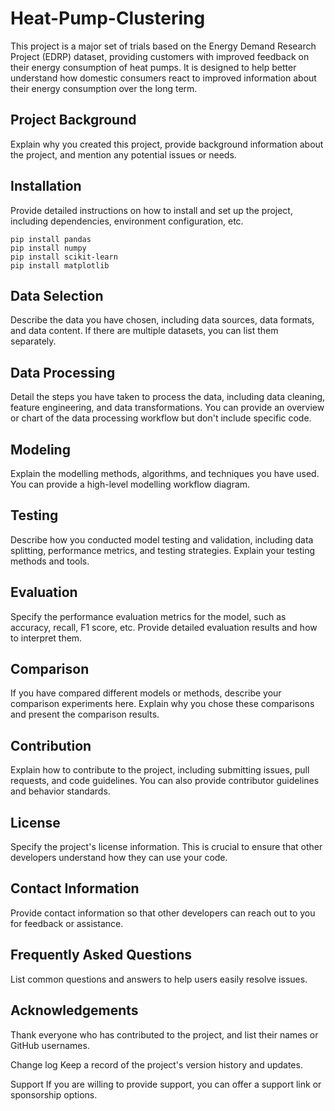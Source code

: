 # Heat-Pump-Clustering
This project is a major set of trials based on the Energy Demand Research Project (EDRP) dataset, providing customers with improved feedback on their energy consumption of heat pumps. It is designed to help better understand how domestic consumers react to improved information about their energy consumption over the long term.

## Project Background

Explain why you created this project, provide background information about the project, and mention any potential issues or needs.

## Installation
Provide detailed instructions on how to install and set up the project, including dependencies, environment configuration, etc.
```
pip install pandas
pip install numpy
pip install scikit-learn
pip install matplotlib
```

## Data Selection

Describe the data you have chosen, including data sources, data formats, and data content. If there are multiple datasets, you can list them separately.

## Data Processing

Detail the steps you have taken to process the data, including data cleaning, feature engineering, and data transformations. You can provide an overview or chart of the data processing workflow but don't include specific code.

## Modeling

Explain the modelling methods, algorithms, and techniques you have used. You can provide a high-level modelling workflow diagram.

## Testing

Describe how you conducted model testing and validation, including data splitting, performance metrics, and testing strategies. Explain your testing methods and tools.

## Evaluation

Specify the performance evaluation metrics for the model, such as accuracy, recall, F1 score, etc. Provide detailed evaluation results and how to interpret them.

## Comparison

If you have compared different models or methods, describe your comparison experiments here. Explain why you chose these comparisons and present the comparison results.


## Contribution
Explain how to contribute to the project, including submitting issues, pull requests, and code guidelines. You can also provide contributor guidelines and behavior standards.

## License
Specify the project's license information. This is crucial to ensure that other developers understand how they can use your code.

## Contact Information
Provide contact information so that other developers can reach out to you for feedback or assistance.

## Frequently Asked Questions
List common questions and answers to help users easily resolve issues.

## Acknowledgements
Thank everyone who has contributed to the project, and list their names or GitHub usernames.

Change log
Keep a record of the project's version history and updates.

Support
If you are willing to provide support, you can offer a support link or sponsorship options.
